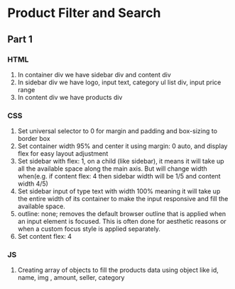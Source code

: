 # Product Filter and Search

## Part 1

### HTML
1. In container div we have sidebar div and content div
2. In sidebar div we have logo, input text, category ul list div, input price range
3. In content div we have products div

### CSS
1. Set universal selector to 0 for margin and padding and box-sizing to border box
2. Set container width 95% and center it using margin: 0 auto, and display flex for easy layout adjustment
3. Set sidebar with flex: 1, on a child (like sidebar), it means it will take up all the available space along the main axis. But will change width when(e.g. if content flex: 4 then sidebar width will be 1/5 and content width 4/5)
4. Set sidebar input of type text with width 100% meaning it will take up the entire width of its container to make the input responsive and fill the available space.
5. outline: none; removes the default browser outline that is applied when an input element is focused. This is often done for aesthetic reasons or when a custom focus style is applied separately.
6. Set content flex: 4

### JS
1. Creating array of objects to fill the products data using object like id, name, img , amount, seller, category
